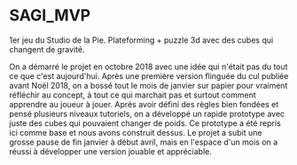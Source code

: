 # SAGI_MVP
1er jeu du Studio de la Pie. Plateforming + puzzle 3d avec des cubes qui changent de gravité.

On a démarré le projet en octobre 2018 avec une idée qui n'était pas du tout ce que c'est aujourd'hui.
Après une première version flinguée du cul publiée avant Noël 2018, on a bossé tout le mois de janvier sur papier pour vraiment réfléchir au concept, à tout ce qui marchait pas et surtout comment apprendre au joueur à jouer.
Après avoir défini des règles bien fondées et pensé plusieurs niveaux tutoriels, on a développé un rapide prototype avec juste des cubes qui pouvaient changer de poids.
Ce prototype a été repris ici comme base et nous avons construit dessus.
Le projet a subit une grosse pause de fin janvier à début avril, mais en l'espace d'un mois on a réussi à développer une version jouable et appréciable.
